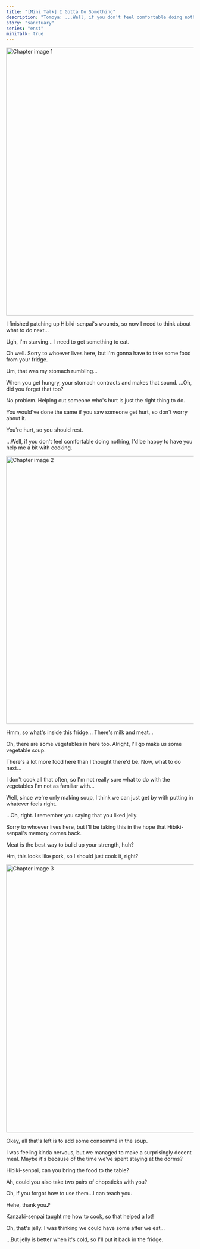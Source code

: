 ```yaml
---
title: "[Mini Talk] I Gotta Do Something"
description: "Tomoya: ...Well, if you don't feel comfortable doing nothing, I'd be happy to have you help me a bit with cooking."
story: "sanctuary"
series: "enst"
miniTalk: true
---
```


<MiniTalkType r="rare" name="I Gotta Do Something" part="1/3" />

<Image src="/img/tl/sanctuary/mini_talk/tomoya/2/1.jpg" alt="Chapter image 1" layout="responsive" width="1560" height="720" quality="100" />

<Bubble character="Tomoya">

I finished patching up Hibiki-senpai's wounds, so now I need to think about what to do next...

Ugh, I'm starving... I need to get something to eat.

Oh well. Sorry to whoever lives here, but I'm gonna have to take some food from your fridge.

</Bubble>

<div className="minitalk__wrapper">
<MiniTalk speaker="Wataru" response="What was that sound?">

<Bubble character="Tomoya">

Um, that was my stomach rumbling...

When you get hungry, your stomach contracts and makes that sound. ...Oh, did you forget that too?

</Bubble>

</MiniTalk>

<MiniTalk speaker="Wataru" response="Thank you for taking care of me.">

<Bubble character="Tomoya">

No problem. Helping out someone who's hurt is just the right thing to do.

You would've done the same if you saw someone get hurt, so don't worry about it.

</Bubble>

</MiniTalk>

<MiniTalk speaker="Wataru" response="What should I do?">

<Bubble character="Tomoya">

You're hurt, so you should rest.

...Well, if you don't feel comfortable doing nothing, I'd be happy to have you help me a bit with cooking.

</Bubble>

</MiniTalk>
</div>

<MiniTalkType r="rare" name="I Gotta Do Something" part="2/3" />

<Image src="/img/tl/sanctuary/mini_talk/tomoya/2/2.jpg" alt="Chapter image 2" layout="responsive" width="1560" height="720" quality="100" />

<Bubble character="Tomoya">

Hmm, so what's inside this fridge... There's milk and meat...

Oh, there are some vegetables in here too. Alright, I'll go make us some vegetable soup.

There's a lot more food here than I thought there'd be. Now, what to do next...

</Bubble>

<div className="minitalk__wrapper">
<MiniTalk speaker="Wataru" response="Take the celery.">

<Bubble character="Tomoya">

I don't cook all that often, so I'm not really sure what to do with the vegetables I'm not as familiar with...

Well, since we're only making soup, I think we can just get by with putting in whatever feels right.

</Bubble>

</MiniTalk>

<MiniTalk speaker="Wataru" response="Take the jelly.">

<Bubble character="Tomoya">

...Oh, right. I remember you saying that you liked jelly.

Sorry to whoever lives here, but I'll be taking this in the hope that Hibiki-senpai's memory comes back.

</Bubble>

</MiniTalk>

<MiniTalk speaker="Wataru" response="Take the meat.">

<Bubble character="Tomoya">

Meat is the best way to bulid up your strength, huh?

Hm, this looks like pork, so I should just cook it, right?

</Bubble>

</MiniTalk>
</div>

<MiniTalkType r="rare" name="I Gotta Do Something" part="3/3" />

<Image src="/img/tl/sanctuary/mini_talk/tomoya/2/3.jpg" alt="Chapter image 3" layout="responsive" width="1560" height="720" quality="100" />

<Bubble character="Tomoya">

Okay, all that's left is to add some consommé in the soup.

I was feeling kinda nervous, but we managed to make a surprisingly decent meal. Maybe it's because of the time we've spent staying at the dorms?

Hibiki-senpai, can you bring the food to the table?

</Bubble>

<div className="minitalk__wrapper">
<MiniTalk speaker="Wataru" response="Understood.">

<Bubble character="Tomoya">

Ah, could you also take two pairs of chopsticks with you?

Oh, if you forgot how to use them...I can teach you.

</Bubble>

</MiniTalk>

<MiniTalk speaker="Wataru" response="Your cooking is good.">

<Bubble character="Tomoya">

Hehe, thank you♪

Kanzaki-senpai taught me how to cook, so that helped a lot!

</Bubble>

</MiniTalk>

<MiniTalk speaker="Wataru" response="What is this?">

<Bubble character="Tomoya">

Oh, that's jelly. I was thinking we could have some after we eat...

...But jelly is better when it's cold, so I'll put it back in the fridge.

</Bubble>

</MiniTalk>
</div>

<Credits tl="[Ren](https://tomoya.moe)" tlc="[remi](https://twitter.com/trystofstarrs)" qc="[honeyspades](https://honeyspades.tumblr.com)" />
